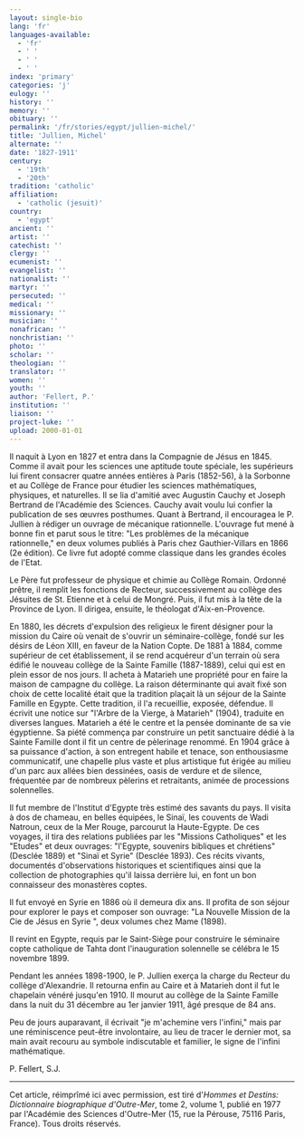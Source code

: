 ```yaml
---
layout: single-bio
lang: 'fr'
languages-available:
  - 'fr'
  - ' '
  - ' '
  - ' '
index: 'primary'
categories: 'j'
eulogy: ''
history: ''
memory: ''
obituary: ''
permalink: '/fr/stories/egypt/jullien-michel/'
title: 'Jullien, Michel'
alternate: ''
date: '1827-1911'
century:
  - '19th'
  - '20th'
tradition: 'catholic'
affiliation:
  - 'catholic (jesuit)'
country:
  - 'egypt'
ancient: ''
artist: ''
catechist: ''
clergy: ''
ecumenist: ''
evangelist: ''
nationalist: ''
martyr: ''
persecuted: ''
medical: ''
missionary: ''
musician: ''
nonafrican: ''
nonchristian: ''
photo: ''
scholar: ''
theologian: ''
translator: ''
women: ''
youth: ''
author: 'Fellert, P.'
institution: ''
liaison: ''
project-luke: ''
upload: 2000-01-01
---
```



Il naquit à Lyon en 1827 et entra dans la Compagnie de Jésus en 1845. Comme il avait pour les sciences une aptitude toute spéciale, les supérieurs lui firent consacrer quatre années entières à Paris (1852-56), à la Sorbonne et au Collège de France pour étudier les sciences mathématiques, physiques, et naturelles. Il se lia d'amitié avec Augustin Cauchy et Joseph Bertrand de l'Académie des Sciences. Cauchy avait voulu lui confier la publication de ses œuvres posthumes. Quant à Bertrand, il encouragea le P. Jullien à rédiger un ouvrage de mécanique rationnelle. L'ouvrage fut mené à bonne fin et parut sous le titre: "Les problèmes de la mécanique rationnelle," en deux volumes publiés à Paris chez Gauthier-Villars en 1866 (2e édition). Ce livre fut adopté comme classique dans les grandes écoles de l'Etat.

Le Père fut professeur de physique et chimie au Collège Romain. Ordonné prêtre, il remplit les fonctions de Recteur, successivement au collège des Jésuites de St. Etienne et à celui de Mongré. Puis, il fut mis à la tête de la Province de Lyon. Il dirigea, ensuite, le théologat d'Aix-en-Provence.

En 1880, les décrets d'expulsion des religieux le firent désigner pour la mission du Caire où venait de s'ouvrir un séminaire-collège, fondé sur les désirs de Léon XIII, en faveur de la Nation Copte. De 1881 à 1884, comme supérieur de cet établissement, il se rend acquéreur d'un terrain où sera édifié le nouveau collège de la Sainte Famille (1887-1889), celui qui est en plein essor de nos jours. Il acheta à Matarieh une propriété pour en faire la maison de campagne du collège. La raison déterminante qui avait fixé son choix de cette localité était que la tradition plaçait là un séjour de la Sainte Famille en Egypte. Cette tradition, il l'a recueillie, exposée, défendue. Il écrivit une notice sur "l'Arbre de la Vierge, à Matarieh" (1904), traduite en diverses langues. Matarieh a été le centre et la pensée dominante de sa vie égyptienne. Sa piété commença par construire un petit sanctuaire dédié à la Sainte Famille dont il fit un centre de pèlerinage renommé. En 1904 grâce à sa puissance d'action, à son entregent habile et tenace, son enthousiasme communicatif, une chapelle plus vaste et plus artistique fut érigée au milieu d'un parc aux allées bien dessinées, oasis de verdure et de silence, fréquentée par de nombreux pèlerins et retraitants, animée de processions solennelles.

Il fut membre de l'Institut d'Egypte très estimé des savants du pays. Il visita à dos de chameau, en belles équipées, le Sinaï, les couvents de Wadi Natroun, ceux de la Mer Rouge, parcourut la Haute-Egypte. De ces voyages, il tira des relations publiées par les "Missions Catholiques" et les "Etudes" et deux ouvrages: "l'Egypte, souvenirs bibliques et chrétiens" (Desclée 1889) et "Sinaï et Syrie" (Desclée 1893). Ces récits vivants, documentés d'observations historiques et scientifiques ainsi que la collection de photographies qu'il laissa derrière lui, en font un bon connaisseur des monastères coptes.

Il fut envoyé en Syrie en 1886 où il demeura dix ans. Il profita de son séjour pour explorer le pays et composer son ouvrage: "La Nouvelle Mission de la Cie de Jésus en Syrie ", deux volumes chez Mame (1898).

Il revint en Egypte, requis par le Saint-Siège pour construire le séminaire copte catholique de Tahta dont l'inauguration solennelle se célébra le 15 novembre 1899.

Pendant les années 1898-1900, le P. Jullien exerça la charge du Recteur du collège d'Alexandrie. Il retourna enfin au Caire et à Matarieh dont il fut le chapelain vénéré jusqu'en 1910. Il mourut au collège de la Sainte Famille dans la nuit du 31 décembre au 1er janvier 1911, âgé presque de 84 ans.

Peu de jours auparavant, il écrivait "je m'achemine vers l'infini," mais par une réminiscence peut-être involontaire, au lieu de tracer le dernier mot, sa main avait recouru au symbole indiscutable et familier, le signe de l'infini mathématique.

P. Fellert, S.J.

---

Cet article, réimprîmé ici avec permission, est tiré d'*Hommes et Destins: Dictionnaire biographique d'Outre-Mer*, tome 2, volume 1, publié en 1977 par l'Académie des Sciences d'Outre-Mer (15, rue la Pérouse, 75116 Paris, France). Tous droits réservés.
